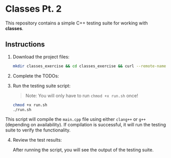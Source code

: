 # Classes Pt. 2 

This repository contains a simple C++ testing suite for working with **classes**.
## Instructions

1. Download the project files:

   ```bash
   mkdir classes_exercise && cd classes_exercise && curl --remote-name-all https://raw.githubusercontent.com/jjoeldaniel/si/main/120/classes/{main.cc,Pet.cc,Pet.h,run.sh} 
   ```

2. Complete the TODOs:

3. Run the testing suite script:

   > Note: You will only have to run `chmod +x run.sh` once!

   ```bash
   chmod +x run.sh
   ./run.sh
   ```

This script will compile the `main.cpp` file using either `clang++` or `g++` (depending on availability). If compilation is successful, it will run the testing suite to verify the functionality.

4. Review the test results:

   After running the script, you will see the output of the testing suite.
